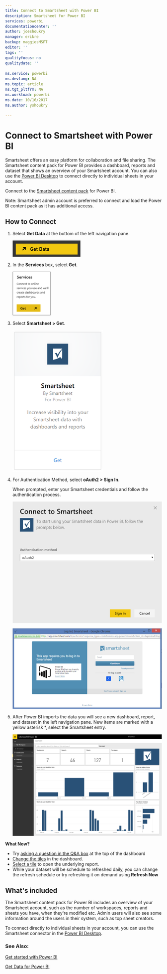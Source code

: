 ```yaml
---
title: Connect to Smartsheet with Power BI
description: Smartsheet for Power BI
services: powerbi
documentationcenter: ''
author: joeshoukry
manager: erikre
backup: maggiesMSFT
editor: ''
tags: ''
qualityfocus: no
qualitydate: ''

ms.service: powerbi
ms.devlang: NA
ms.topic: article
ms.tgt_pltfrm: NA
ms.workload: powerbi
ms.date: 10/16/2017
ms.author: yshoukry

---
```

# Connect to Smartsheet with Power BI
Smartsheet offers an easy platform for collaboration and file sharing. The Smartsheet content pack for Power BI provides a dashboard, reports and dataset that shows an overview of your Smartsheet account. You can also use the [Power BI Desktop](powerbi-desktop-connect-to-data.md) to connect directly to individual sheets in your account. 

Connect to the [Smartsheet content pack](https://app.powerbi.com/groups/me/getdata/services/smartsheet) for Power BI.

Note: Smartsheet admin account is preferred to connect and load the Power BI content pack as it has additional access.

## How to Connect
1. Select **Get Data** at the bottom of the left navigation pane.
   
   ![](media/powerbi-content-pack-smartsheet/PBI_GetData.png)
2. In the **Services** box, select **Get**.
   
   ![](media/powerbi-content-pack-smartsheet/PBI_GetServices.png) 
3. Select **Smartsheet \> Get**.
   
   ![](media/powerbi-content-pack-smartsheet/smartsheet.png)
4. For Authentication Method, select **oAuth2 \> Sign In**.
   
   When prompted, enter your Smartsheet credentials and follow the authentication process.
   
   ![](media/powerbi-content-pack-smartsheet/creds.png)
   
   ![](media/powerbi-content-pack-smartsheet/creds2.png)
5. After Power BI imports the data you will see a new dashboard, report, and dataset in the left navigation pane. New items are marked with a yellow asterisk \*, select the Smartsheet entry.
   
   ![](media/powerbi-content-pack-smartsheet/dashboard.png)

**What Now?**

* Try [asking a question in the Q&A box](powerbi-service-q-and-a.md) at the top of the dashboard
* [Change the tiles](powerbi-service-edit-a-tile-in-a-dashboard.md) in the dashboard.
* [Select a tile](powerbi-service-dashboard-tiles.md) to open the underlying report.
* While your dataset will be schedule to refreshed daily, you can change the refresh schedule or try refreshing it on demand using **Refresh Now**

## What's included
The Smartsheet content pack for Power BI includes an overview of your Smartsheet account, such as the number of workspaces, reports and sheets you have, when they're modified etc. Admin users will also see some information around the users in their system, such as top sheet creators.  

To connect directly to individual sheets in your account, you can use the Smartsheet connector in the [Power BI Desktop](powerbi-desktop-connect-to-data.md).  

### See Also:
[Get started with Power BI](powerbi-service-get-started.md)

[Get Data for Power BI](powerbi-service-get-data.md)


